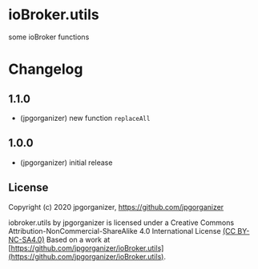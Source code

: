 # ioBroker.utils

some ioBroker functions
  
# Changelog

## 1.1.0
* (jpgorganizer) new function `replaceAll`

## 1.0.0
* (jpgorganizer) initial release


## License
 Copyright (c) 2020 jpgorganizer, https://github.com/jpgorganizer 
 
 iobroker.utils by jpgorganizer is licensed under a 
 Creative Commons Attribution-NonCommercial-ShareAlike 4.0 International License [(CC BY-NC-SA4.0)](https://creativecommons.org/licenses/by-nc-sa/4.0/)
 Based on a work at [https://github.com/jpgorganizer/ioBroker.utils](https://github.com/jpgorganizer/ioBroker.utils).
 
 <!--- SVN: $Rev: 2061 $ $Date: 2020-04-24 23:39:28 +0200 (Fr, 24 Apr 2020) $ --->
 

